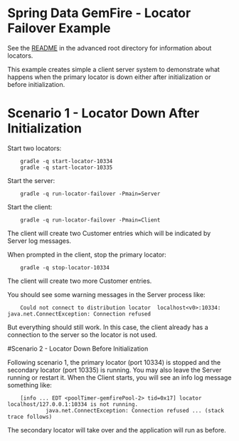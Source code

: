 Spring Data GemFire - Locator Failover Example
==============================================

See the [README](..README.md) in the advanced root directory for information about locators. 

This example creates simple a client server system to demonstrate what happens when the primary locator is down either after initialization or before initialization. 

# Scenario 1 - Locator Down After Initialization

Start two locators:

        gradle -q start-locator-10334
        gradle -q start-locator-10335

Start the server:

        gradle -q run-locator-failover -Pmain=Server

Start the client:

        gradle -q run-locator-failover -Pmain=Client


The client will create two Customer entries which will be indicated by Server log messages.

When prompted in the client, stop the primary locator:

        gradle -q stop-locator-10334

The client will create two more Customer entries.

You should see some warning messages in the Server process like:

        Could not connect to distribution locator  localhost<v0>:10334: java.net.ConnectException: Connection refused

But everything should still work. In this case, the client already has a connection to the server so the locator is not used. 


#Scenario 2 - Locator Down Before Initialization

Following scenario 1, the primary locator (port 10334) is stopped and the secondary locator (port 10335) is running.  You may also leave the Server running or restart it. When the Client starts, you will see an info log message something like:

        [info ... EDT <poolTimer-gemfirePool-2> tid=0x17] locator localhost/127.0.0.1:10334 is not running.
                java.net.ConnectException: Connection refused ... (stack trace follows)

The secondary locator will take over and the application will run as before.



